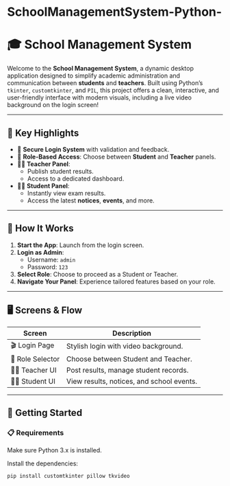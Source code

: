 # SchoolManagementSystem-Python-
# 🎓 School Management System

Welcome to the **School Management System**, a dynamic desktop application designed to simplify academic administration and communication between **students** and **teachers**. Built using Python’s `tkinter`, `customtkinter`, and `PIL`, this project offers a clean, interactive, and user-friendly interface with modern visuals, including a live video background on the login screen!

---

## 🌟 Key Highlights

- 🔐 **Secure Login System** with validation and feedback.
- 👥 **Role-Based Access**: Choose between **Student** and **Teacher** panels.
- 🧑‍🏫 **Teacher Panel**:
  - Publish student results.
  - Access to a dedicated dashboard.
- 👩‍🎓 **Student Panel**:
  - Instantly view exam results.
  - Access the latest **notices**, **events**, and more.

---

## 🚪 How It Works

1. **Start the App**: Launch from the login screen.
2. **Login as Admin**:
   - Username: `admin`
   - Password: `123`
3. **Select Role**: Choose to proceed as a Student or Teacher.
4. **Navigate Your Panel**: Experience tailored features based on your role.

---

## 🖥️ Screens & Flow

| Screen           | Description                                |
|------------------|--------------------------------------------|
| 🎬 Login Page    | Stylish login with video background.       |
| 📂 Role Selector | Choose between Student and Teacher.        |
| 🧑‍🏫 Teacher UI  | Post results, manage student records.      |
| 👩‍🎓 Student UI  | View results, notices, and school events. |

---

## 🚀 Getting Started

### 📋 Requirements

Make sure Python 3.x is installed.

Install the dependencies:

```bash
pip install customtkinter pillow tkvideo
